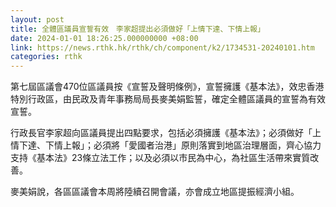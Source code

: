 ```yaml
---
layout: post
title: 全體區議員宣誓有效　李家超提出必須做好「上情下達、下情上報」
date: 2024-01-01 18:26:25.000000000 +08:00
link: https://news.rthk.hk/rthk/ch/component/k2/1734531-20240101.htm
categories: rthk
---
```


第七屆區議會470位區議員按《宣誓及聲明條例》，宣誓擁護《基本法》，效忠香港特別行政區，由民政及青年事務局局長麥美娟監誓，確定全體區議員的宣誓為有效宣誓。

行政長官李家超向區議員提出四點要求，包括必須擁護《基本法》；必須做好「上情下達、下情上報」；必須將「愛國者治港」原則落實到地區治理層面，齊心協力支持《基本法》23條立法工作；以及必須以市民為中心，為社區生活帶來實質改善。

麥美娟說，各區區議會本周將陸續召開會議，亦會成立地區提振經濟小組。

